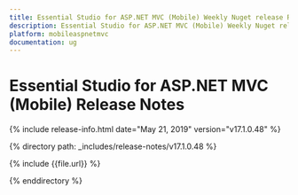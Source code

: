 ```yaml
---
title: Essential Studio for ASP.NET MVC (Mobile) Weekly Nuget release Release Notes  
description: Essential Studio for ASP.NET MVC (Mobile) Weekly Nuget release Release Notes  
platform: mobileaspnetmvc
documentation: ug
---
```


# Essential Studio for ASP.NET MVC (Mobile)  Release Notes  

{% include release-info.html date="May 21, 2019"  version="v17.1.0.48" %} 


{% directory path: _includes/release-notes/v17.1.0.48 %}

{% include {{file.url}} %}

{% enddirectory %}